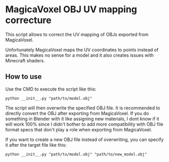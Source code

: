 # MagicaVoxel OBJ UV mapping correcture

This script allows to correct the UV mapping of OBJs exported from MagicaVoxel.

Unfortunately MagicaVoxel maps the UV coordinates to points instead of areas. This makes no sense for a model and it also creates issues with Minecraft shaders.

## How to use
Use the CMD to execute the script like this:

`python __init__.py "path/to/model.obj"`

The script will then overwrite the specified OBJ file. It is recommended to directly convert the OBJ after exporting from MagicaVoxel. If you do something in Blender with it like assigning new materials, I dont know if it will work 100% since I didn't bother to add more compatibility with OBJ file format specs that don't play a role when exporting from MagicaVoxel.

If you want to create a new OBJ file instead of overwriting, you can specify it after the target file like this:

`python __init__.py "path/to/model.obj" "path/to/new_model.obj"`
